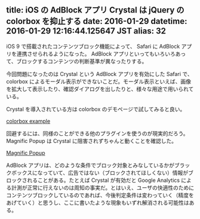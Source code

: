 title: iOS の AdBlock アプリ Crystal は jQuery の colorbox を抑止する
date: 2016-01-29
datetime: 2016-01-29 12:16:44.125647 JST
alias: 32
---
iOS 9 で搭載されたコンテンツブロック機能によって、 Safari に AdBlock アプリを連携させられるようになった。 AdBlock アプリといってもいろいろあって、ブロックするコンテンツの判断基準が異なったりする。

今回問題になったのは Crystal という AdBlock アプリを有効にした Safari で、 colorbox によるモーダル表示ができないことだ。モーダル表示といえば、画像を拡大して表示したり、確認ダイアログを出したりと、様々な用途で用いられている。

Crystal を導入されている方は colorbox のデモページで試してみると良い。

[colorbox example](http://www.jacklmoore.com/colorbox/example1/)

回避するには、同様のことができる他のプラグインを使うのが現実的だろう。 Magnific Popup は Crystal に阻害されずちゃんと動くことを確認した。

[Magnific Popup](http://dimsemenov.com/plugins/magnific-popup/)

AdBlock アプリは、どのような条件でブロック対象とみなしているかがブラックボックスになっていて、広告ではない（ブロックされてほしくない）情報がブロックされることがある。たとえば Crystal が有効だと Google Analytics による計測が正常に行えないのは周知の事実だ。とはいえ、ユーザの快適性のためにコンテンツブロックしているのであれば、今後判定条件は変わっていく（精度をあげていく）と思うし、ここに書いたような現象もいずれ解消される可能性はある。

